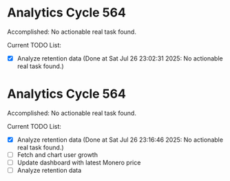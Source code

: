 # Analytics Cycle 564

Accomplished: No actionable real task found.

Current TODO List:

- [x] Analyze retention data  (Done at Sat Jul 26 23:02:31 2025: No actionable real task found.)

# Analytics Cycle 564

Accomplished: No actionable real task found.

Current TODO List:

- [x] Analyze retention data  (Done at Sat Jul 26 23:16:46 2025: No actionable real task found.)
- [ ] Fetch and chart user growth
- [ ] Update dashboard with latest Monero price
- [ ] Analyze retention data
